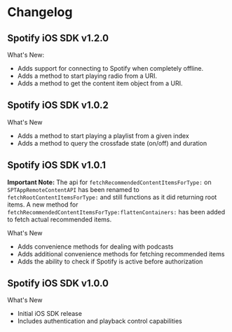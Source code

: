 # Changelog

## Spotify iOS SDK v1.2.0

What's New:

- Adds support for connecting to Spotify when completely offline.
- Adds a method to start playing radio from a URI.
- Adds a method to get the content item object from a URI.

## Spotify iOS SDK v1.0.2

What's New

- Adds a method to start playing a playlist from a given index
- Adds a method to query the crossfade state (on/off) and duration

## Spotify iOS SDK v1.0.1

**Important Note:** The api for `fetchRecommendedContentItemsForType:` on `SPTAppRemoteContentAPI` has been renamed to `fetchRootContentItemsForType:` and still functions as it did returning root items. A new method for `fetchRecommendedContentItemsForType:flattenContainers:` has been added to fetch actual recommended items.

What's New

- Adds convenience methods for dealing with podcasts
- Adds additional convenience methods for fetching recommended items
- Adds the ability to check if Spotify is active before authorization

## Spotify iOS SDK v1.0.0

What's New

- Initial iOS SDK release
- Includes authentication and playback control capabilities
